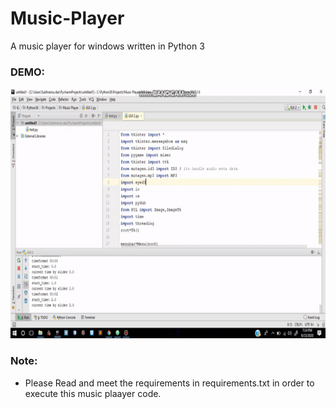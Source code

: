 # Music-Player
A music player for windows written in Python 3
<h3>DEMO: </h3>
<img src="music_player.gif" alt="music player working demo gif" height="400">
<h3>Note:</h3>
<ul>
  <li>Please Read and meet the requirements in requirements.txt in order to execute this music plaayer code.</li>
</ul>
